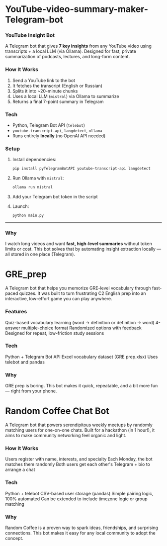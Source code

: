 # YouTube-video-summary-maker-Telegram-bot


### YouTube Insight Bot
A Telegram bot that gives **7 key insights** from any YouTube video using transcripts + a local LLM (via Ollama). Designed for fast, private summarization of podcasts, lectures, and long-form content.

### How It Works
1. Send a YouTube link to the bot
2. It fetches the transcript (English or Russian)
3. Splits it into \~20-minute chunks
4. Uses a local LLM (`mistral`) via Ollama to summarize
5. Returns a final 7-point summary in Telegram

### Tech
* Python, Telegram Bot API (`telebot`)
* `youtube-transcript-api`, `langdetect`, `ollama`
* Runs entirely **locally** (no OpenAI API needed)

### Setup
1. Install dependencies:

   ```bash
   pip install pyTelegramBotAPI youtube-transcript-api langdetect
   ```
2. Run Ollama with `mistral`:

   ```bash
   ollama run mistral
   ```
3. Add your Telegram bot token in the script
4. Launch:

   ```bash
   python main.py
   ```

---

### Why

I watch long videos and want **fast, high-level summaries** without token limits or cost. This bot solves that by automating insight extraction locally — all stored in one place (Telegram).


# GRE_prep
A Telegram bot that helps you memorize GRE-level vocabulary through fast-paced quizzes.
It was built to turn frustrating C2 English prep into an interactive, low-effort game you can play anywhere.

### Features
Quiz-based vocabulary learning (word → definition or definition → word)
4-answer multiple-choice format
Randomized options with feedback
Designed for repeat, low-friction study sessions

### Tech
Python + Telegram Bot API
Excel vocabulary dataset (GRE prep.xlsx)
Uses telebot and pandas

### Why
GRE prep is boring. This bot makes it quick, repeatable, and a bit more fun — right from your phone.

# Random Coffee Chat Bot
A Telegram bot that powers serendipitous weekly meetups by randomly matching users for one-on-one chats.
Built for a hackathon (in 1 hour!), it aims to make community networking feel organic and light.

### How It Works
Users register with name, interests, and specialty
Each Monday, the bot matches them randomly
Both users get each other's Telegram + bio to arrange a chat

### Tech
Python + telebot
CSV-based user storage (pandas)
Simple pairing logic, 100% automated
Can be extended to include timezone logic or group matching

### Why
Random Coffee is a proven way to spark ideas, friendships, and surprising connections.
This bot makes it easy for any local community to adopt the concept.

